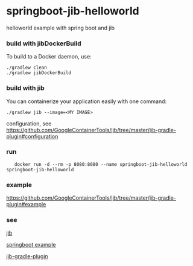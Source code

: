 # springboot-jib-helloworld
helloworld example with spring boot and jib

### build with jibDockerBuild
To build to a Docker daemon, use:

    ./gradlew clean
    ./gradlew jibDockerBuild

### build with jib
You can containerize your application easily with one command:

    ./gradlew jib --image=<MY IMAGE>
    
configuration, see https://github.com/GoogleContainerTools/jib/tree/master/jib-gradle-plugin#configuration

### run

`    docker run -d --rm -p 8080:8080 --name springboot-jib-helloworld springboot-jib-helloworld
`
### example

https://github.com/GoogleContainerTools/jib/tree/master/jib-gradle-plugin#example

### see
[jib](https://github.com/GoogleContainerTools/jib)

[springboot example](https://github.com/GoogleContainerTools/jib/tree/master/examples/spring-boot)

[jib-gradle-plugin](https://github.com/GoogleContainerTools/jib/tree/master/jib-gradle-plugin)
